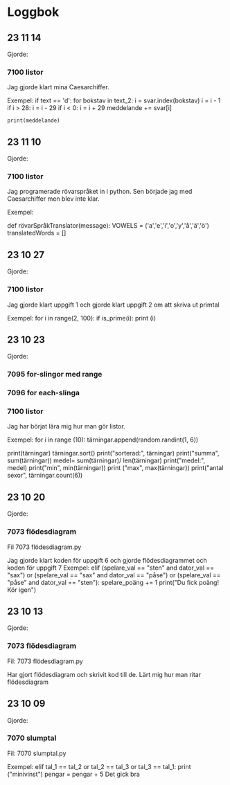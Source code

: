 Loggbok
===========
23 11 14
------------
Gjorde: 
### 7100 listor

Jag gjorde klart mina Caesarchiffer.

Exempel:
if text == 'd':
    for bokstav in text_2:
        i = svar.index(bokstav)
        i = i - 1
        if i > 28:
            i = i - 29
        if i < 0:
            i = i + 29
        meddelande += svar[i]

    print(meddelande)
    
23 11 10
-----------
Gjorde:
### 7100 listor

Jag programerade rövarspråket in i python. Sen började jag med Caesarchiffer men blev inte klar.

Exempel:

def rövarSpråkTranslator(message):
    VOWELS = ('a','e','i','o','y','å','ä','ö')
    translatedWords = []
    
23 10 27
------------
Gjorde:
### 7100 listor

Jag gjorde klart uppgift 1 och gjorde klart uppgift 2 om att skriva ut primtal

Exempel:
for i in range(2, 100):
        if is_prime(i):
            print (i)
            
23 10 23
------------
Gjorde:
### 7095 for-slingor med range
### 7096 for each-slinga
### 7100 listor

Jag har börjat lära mig hur man gör listor.

Exempel:
for i in range (10):
    tärningar.append(random.randint(1, 6))

print(tärningar)
tärningar.sort()
print("sorterad:", tärningar)
print("summa", sum(tärningar))
medel= sum(tärningar)/ len(tärningar)
print("medel:", medel)
print("min", min(tärningar))
print ("max", max(tärningar))
print("antal sexor", tärningar.count(6))


23 10 20
------------
Gjorde:
### 7073 flödesdiagram
Fil 7073 flödesdiagram.py

Jag gjorde klart koden för uppgift 6 och gjorde flödesdiagrammet och koden för uppgift 7
Exempel:
 elif (spelare_val == "sten" and dator_val == "sax") or (spelare_val == "sax" and dator_val == "påse") or (spelare_val == "påse" and dator_val == "sten"):
        spelare_poäng += 1
        print("Du fick poäng! Kör igen")
        
23 10 13
----------
Gjorde:
### 7073 flödesdiagram
Fil: 7073 flödesdiagram.py

Har gjort flödesdiagram och skrivit kod till de.
Lärt mig hur man ritar flödesdiagram

23 10 09
-----------
Gjorde:
### 7070 slumptal
Fil: 7070 slumptal.py

Exempel:
    elif tal_1 == tal_2 or tal_2 == tal_3 or tal_3 == tal_1:
        print ("minivinst")
        pengar = pengar + 5
Det gick bra
